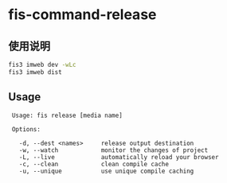 # fis-command-release

## 使用说明

```bash
fis3 imweb dev -wLc
fis3 imweb dist
```

## Usage

     Usage: fis release [media name]

     Options:

       -d, --dest <names>     release output destination
       -w, --watch            monitor the changes of project
       -L, --live             automatically reload your browser
       -c, --clean            clean compile cache
       -u, --unique           use unique compile caching
